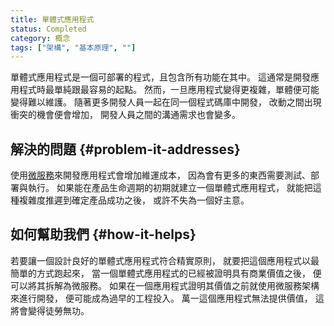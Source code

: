 ```yaml
---
title: 單體式應用程式
status: Completed
category: 概念
tags: ["架構", "基本原理", ""]
---
```


單體式應用程式是一個可部署的程式，且包含所有功能在其中。
這通常是開發應用程式時最單純跟最容易的起點。
然而，一旦應用程式變得更複雜，單體便可能變得難以維護。
隨著更多開發人員一起在同一個程式碼庫中開發，
改動之間出現衝突的機會便會增加，
開發人員之間的溝通需求也會變多。

## 解決的問題 {#problem-it-addresses}

使用[微服務](/zh-tw/microservices/)來開發應用程式會增加維運成本，
因為會有更多的東西需要測試、部署與執行。
如果能在產品生命週期的初期就建立一個單體式應用程式，
就能把這種複雜度推遲到確定產品成功之後，
或許不失為一個好主意。

## 如何幫助我們 {#how-it-helps}

若要讓一個設計良好的單體式應用程式符合精實原則，
就要把這個應用程式以最簡單的方式跑起來，
當一個單體式應用程式的已經被證明具有商業價值之後，
便可以將其拆解為微服務。
如果在一個應用程式證明其價值之前就使用微服務架構來進行開發，
便可能成為過早的工程投入。
萬一這個應用程式無法提供價值，
這將會變得徒勞無功。
